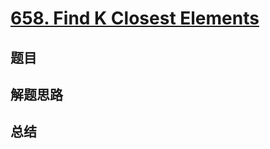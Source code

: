 # [658. Find K Closest Elements](https://leetcode.com/problems/find-k-closest-elements/)

## 题目


## 解题思路


## 总结


